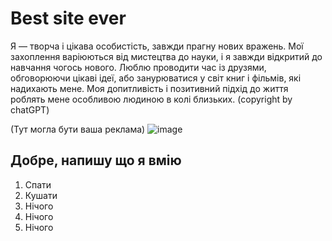 # Best site ever
Я — творча і цікава особистість, завжди прагну нових вражень. Мої захоплення варіюються від мистецтва до науки, 
і я завжди відкритий до навчання чогось нового. Люблю проводити час із друзями, обговорюючи цікаві ідеї, або 
занурюватися у світ книг і фільмів, які надихають мене. Моя допитливість і позитивний підхід до життя роблять 
мене особливою людиною в колі близьких. (copyright by chatGPT)

(Тут могла бути ваша реклама) ![image](https://github.com/user-attachments/assets/9e78f483-190c-4af5-9775-15de6094b4aa)

## Добре, напишу що я вмію
1. Спати
2. Кушати
3. Нічого
4. Нічого
5. Нічого

